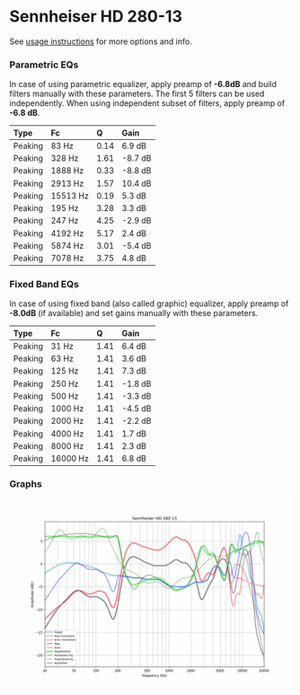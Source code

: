 # Sennheiser HD 280-13
See [usage instructions](https://github.com/jaakkopasanen/AutoEq#usage) for more options and info.

### Parametric EQs
In case of using parametric equalizer, apply preamp of **-6.8dB** and build filters manually
with these parameters. The first 5 filters can be used independently.
When using independent subset of filters, apply preamp of **-6.8 dB**.

| Type    | Fc       |    Q | Gain    |
|:--------|:---------|:-----|:--------|
| Peaking | 83 Hz    | 0.14 | 6.9 dB  |
| Peaking | 328 Hz   | 1.61 | -8.7 dB |
| Peaking | 1888 Hz  | 0.33 | -8.8 dB |
| Peaking | 2913 Hz  | 1.57 | 10.4 dB |
| Peaking | 15513 Hz | 0.19 | 5.3 dB  |
| Peaking | 195 Hz   | 3.28 | 3.3 dB  |
| Peaking | 247 Hz   | 4.25 | -2.9 dB |
| Peaking | 4192 Hz  | 5.17 | 2.4 dB  |
| Peaking | 5874 Hz  | 3.01 | -5.4 dB |
| Peaking | 7078 Hz  | 3.75 | 4.8 dB  |

### Fixed Band EQs
In case of using fixed band (also called graphic) equalizer, apply preamp of **-8.0dB**
(if available) and set gains manually with these parameters.

| Type    | Fc       |    Q | Gain    |
|:--------|:---------|:-----|:--------|
| Peaking | 31 Hz    | 1.41 | 6.4 dB  |
| Peaking | 63 Hz    | 1.41 | 3.6 dB  |
| Peaking | 125 Hz   | 1.41 | 7.3 dB  |
| Peaking | 250 Hz   | 1.41 | -1.8 dB |
| Peaking | 500 Hz   | 1.41 | -3.3 dB |
| Peaking | 1000 Hz  | 1.41 | -4.5 dB |
| Peaking | 2000 Hz  | 1.41 | -2.2 dB |
| Peaking | 4000 Hz  | 1.41 | 1.7 dB  |
| Peaking | 8000 Hz  | 1.41 | 2.3 dB  |
| Peaking | 16000 Hz | 1.41 | 6.8 dB  |

### Graphs
![](./Sennheiser%20HD%20280-13.png)